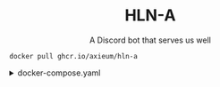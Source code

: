 <div align="center">

# HLN-A

A Discord bot that serves us well

</div>

```shell
docker pull ghcr.io/axieum/hln-a
```

<details>
<summary>docker-compose.yaml</summary>

```yaml
services:
  # HLN-A (Discord Bot)
  hln-a:
    image: ghcr.io/axieum/hln-a
    container_name: hln-a
    restart: unless-stopped
    volumes:
      - ./hln-a:/data
```
</details>
